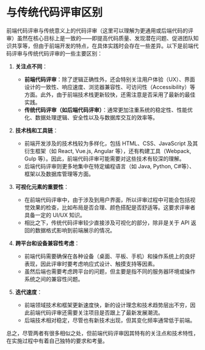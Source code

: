 # 与传统代码评审区别

前端代码评审与传统意义上的代码评审（这里可以理解为更通用或后端代码的评审）虽然在核心目标上是一致的——即提高代码质量、发现潜在问题、促进团队知识共享等，但由于前端开发的特点，在具体实践时会存在一些差异。以下是前端代码评审与传统代码评审的一些主要区别：

1. **关注点不同**：

   - **前端代码评审**：除了逻辑正确性外，还会特别关注用户体验（UX）、界面设计的一致性、响应速度、浏览器兼容性、可访问性（Accessibility）等方面。此外，由于前端技术栈更新较快，还需注意是否采用了最新的最佳实践。
   - **传统代码评审（如后端代码评审）**：通常更加注重系统的稳定性、性能优化、数据处理逻辑、安全性以及与数据库交互的效率等。

2. **技术栈和工具链**：

   - 前端开发涉及的技术栈较为多样化，包括 HTML、CSS、JavaScript 及其衍生框架（如 React, Vue.js, Angular 等），还有构建工具（Webpack, Gulp 等）。因此，前端代码评审可能需要对这些技术有较深的理解。
   - 后端代码评审则更多地集中在特定编程语言（如 Java, Python, C#等）、框架以及数据库管理等方面。

3. **可视化元素的重要性**：

   - 在前端代码评审中，由于涉及到用户界面，所以评审过程中可能会包括视觉效果的检查，比如布局是否合理、颜色搭配是否舒适等。这要求评审者具备一定的 UI/UX 知识。
   - 相比之下，传统代码评审较少直接涉及可视化的部分，除非是关于 API 返回的数据格式影响到前端展示的情况。

4. **跨平台和设备兼容性考虑**：

   - 前端代码需要确保在各种设备（桌面、平板、手机）和操作系统上的良好表现，因此评审时要考虑响应式设计、触摸支持等因素。
   - 虽然后端也需要考虑跨平台的问题，但主要是指不同的服务器环境或操作系统之间的兼容性问题。

5. **迭代速度**：
   - 前端领域技术和框架更新速度快，新的设计理念和技术趋势层出不穷，因此前端代码评审还需要关注项目是否跟上了最新发展潮流。
   - 后端技术相对稳定，尽管也有新技术出现，但其变化频率通常低于前端。

总之，尽管两者有很多相似之处，但前端代码评审因其特有的关注点和技术特性，在实施过程中有着自己独特的要求和考量。
